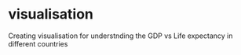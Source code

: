 # visualisation
Creating visualisation for understnding the GDP vs Life expectancy in different countries
